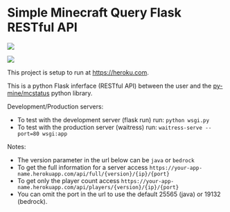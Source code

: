 # Simple Minecraft Query Flask RESTful API

![](https://lh3.googleusercontent.com/ZLjX1kYdkywrtdWpOinDk7IV0jgEiQiPC7uvIN32TGnKu2KcOJo1jmOI1fWHciShPKobNQ=s80)

![](https://miro.medium.com/max/240/1*D0rJozJto_S4eO2ab-qWtQ.jpeg)

This project is setup to run at <https://heroku.com>.

This is a python Flask inferface (RESTful API) between the user and the [py-mine/mcstatus](https://github.com/py-mine/mcstatus) python library.

Development/Production servers:
- To test with the development server (flask run) run: `python wsgi.py`
- To test with the production server (waitress) run: `waitress-serve --port=80 wsgi:app`

Notes:
- The version parameter in the url below can be `java` or `bedrock`
- To get the full information for a server access `https://your-app-name.herokuapp.com/api/full/{version}/{ip}/{port}`
- To get only the player count access `https://your-app-name.herokuapp.com/api/players/{version}/{ip}/{port}`
- You can omit the port in the url to use the default 25565 (java) or 19132 (bedrock).
